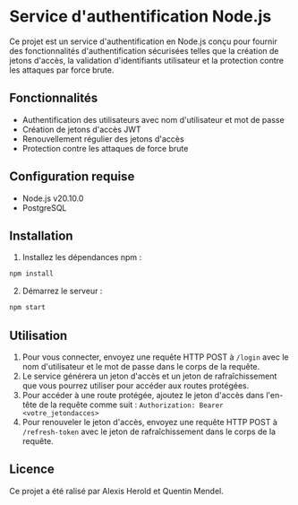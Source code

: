 # Service d'authentification Node.js

Ce projet est un service d'authentification en Node.js conçu pour fournir des fonctionnalités d'authentification sécurisées telles que la création de jetons d'accès, la validation d'identifiants utilisateur et la protection contre les attaques par force brute.

## Fonctionnalités

- Authentification des utilisateurs avec nom d'utilisateur et mot de passe
- Création de jetons d'accès JWT
- Renouvellement régulier des jetons d'accès
- Protection contre les attaques de force brute

## Configuration requise

- Node.js v20.10.0
- PostgreSQL

## Installation

1. Installez les dépendances npm :
```bash
npm install
```

2. Démarrez le serveur :

```bash
npm start
```

## Utilisation

1. Pour vous connecter, envoyez une requête HTTP POST à `/login` avec le nom d'utilisateur et le mot de passe dans le corps de la requête.
2. Le service générera un jeton d'accès et un jeton de rafraîchissement que vous pourrez utiliser pour accéder aux routes protégées.
3. Pour accéder à une route protégée, ajoutez le jeton d'accès dans l'en-tête de la requête comme suit : `Authorization: Bearer <votre_jetondacces>`
4. Pour renouveler le jeton d'accès, envoyez une requête HTTP POST à `/refresh-token` avec le jeton de rafraîchissement dans le corps de la requête.

## Licence

Ce projet a été ralisé par Alexis Herold et Quentin Mendel.
